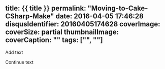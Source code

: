 title: {{ title }}
permalink: "Moving-to-Cake-CSharp-Make"
date: 2016-04-05 17:46:28
disqusIdentifier: 20160405174628
coverImage: 
coverSize: partial
thumbnailImage: 
coverCaption: ""
tags: ["", ""]
---
Add text
<!-- more -->
Continue text
